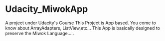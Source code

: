 # Udacity_MiwokApp
A project under Udacity's Course
This Project is App based.
You come to know about ArrayAdapters, ListView,etc...
This App is basically designed to preserve the Miwok Language.....
